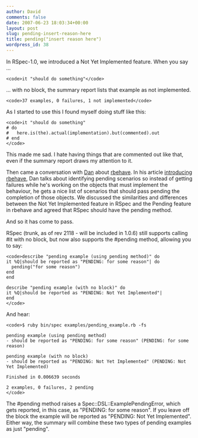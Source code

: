 ```yaml
---
author: David
comments: false
date: 2007-06-23 18:03:34+00:00
layout: post
slug: pending-insert-reason-here
title: pending("insert reason here")
wordpress_id: 38
---
```


In RSpec-1.0, we introduced a Not Yet Implemented feature. When you say …





    
    <code>it "should do something"</code>





... with no block, the summary report lists that example as not implemented.





    
    <code>37 examples, 0 failures, 1 not implemented</code>





As I started to use this I found myself doing stuff like this:





    
    <code>it "should do something"
    # do
    #   here.is(the).actual(implementation).but(commented).out
    # end
    </code>





This made me sad. I hate having things that are commented out like that, even if the summary report draws my attention to it.






Then came a conversation with [Dan](http://dannorth.net) about [rbehave](http://rbehave.rubyforge.org). In his article [introducing rbehave](http://dannorth.net/2007/06/introducing-rbehave), Dan talks about identifying pending scenarios so instead of getting failures while he's working on the objects that must implement the behaviour, he gets a nice list of scenarios that should pass pending the completion of those objects. We discussed the similarities and differences between the Not Yet Implemented feature in RSpec and the Pending feature in rbehave and agreed that RSpec should have the pending method.






And so it has come to pass.






RSpec (trunk, as of rev 2118 - will be included in 1.0.6) still supports calling #it with no block, but now also supports the #pending method, allowing you to say:





    
    <code>describe "pending example (using pending method)" do
    it %Q|should be reported as "PENDING: for some reason"| do
      pending("for some reason")
    end
    end
    
    describe "pending example (with no block)" do
    it %Q|should be reported as "PENDING: Not Yet Implemented"|
    end
    </code>





And hear:





    
    <code>$ ruby bin/spec examples/pending_example.rb -fs
    
    pending example (using pending method)
    - should be reported as "PENDING: for some reason" (PENDING: for some reason)
    
    pending example (with no block)
    - should be reported as "PENDING: Not Yet Implemented" (PENDING: Not Yet Implemented)
    
    Finished in 0.006639 seconds
    
    2 examples, 0 failures, 2 pending
    </code>





The #pending method raises a Spec::DSL::ExamplePendingError, which gets reported, in this case, as "PENDING: for some reason". If you leave off the block the example will be reported as "PENDING: Not Yet Implemented". Either way, the summary will combine these two types of pending examples as just "pending".
